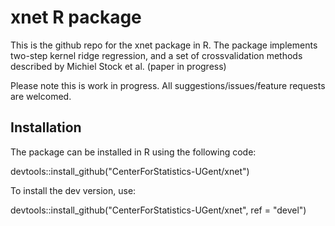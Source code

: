# xnet R package

This is the github repo for the xnet package in R. The package implements
two-step kernel ridge regression, and a set of crossvalidation methods 
described by Michiel Stock et al. (paper in progress)

Please note this is work in progress. All suggestions/issues/feature requests are welcomed.

## Installation

The package can be installed in R using the following code:

devtools::install_github("CenterForStatistics-UGent/xnet")

To install the dev version, use:

devtools::install_github("CenterForStatistics-UGent/xnet", ref = "devel")
